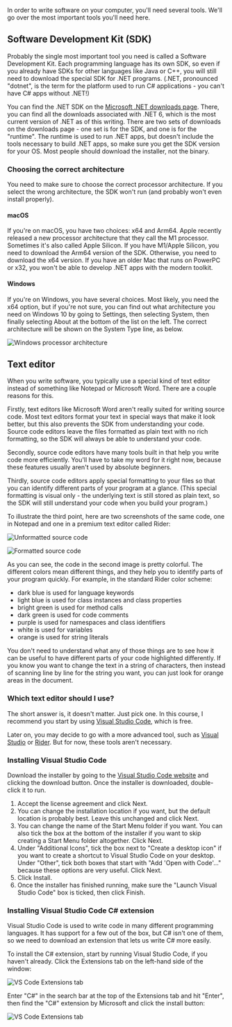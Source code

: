 In order to write software on your computer, you'll need several tools. We'll go over the most important tools you'll need here.

## Software Development Kit (SDK)

Probably the single most important tool you need is called a Software Development Kit. Each programming language has its own SDK, so even if you already have SDKs for other languages like Java or C++, you will still need to download the special SDK for .NET programs. (.NET, pronounced "dotnet", is the term for the platform used to run C# applications - you can't have C# apps without .NET!)

You can find the .NET SDK on the [Microsoft .NET downloads page](https://dotnet.microsoft.com/download/dotnet/6.0). There, you can find all the downloads associated with .NET 6, which is the most current version of .NET as of this writing. There are two sets of downloads on the downloads page - one set is for the SDK, and one is for the "runtime". The runtime is used to run .NET apps, but doesn't include the tools necessary to build .NET apps, so make sure you get the SDK version for your OS. Most people should download the installer, not the binary.

### Choosing the correct architecture

You need to make sure to choose the correct processor architecture. If you select the wrong architecture, the SDK won't run (and probably won't even install properly).

#### macOS

If you're on macOS, you have two choices: x64 and Arm64. Apple recently released a new processor architecture that they call the M1 processor. Sometimes it's also called Apple Silicon. If you have M1/Apple Silicon, you need to download the Arm64 version of the SDK. Otherwise, you need to download the x64 version. If you have an older Mac that runs on PowerPC or x32, you won't be able to develop .NET apps with the modern toolkit.

#### Windows

If you're on Windows, you have several choices. Most likely, you need the x64 option, but if you're not sure, you can find out what architecture you need on Windows 10 by going to Settings, then selecting System, then finally selecting About at the bottom of the list on the left. The correct architecture will be shown on the System Type line, as below.

![Windows processor architecture](/images/programming/csharp/processor-arch.jpg)

## Text editor

When you write software, you typically use a special kind of text editor instead of something like Notepad or Microsoft Word. There are a couple reasons for this.

Firstly, text editors like Microsoft Word aren't really suited for writing source code. Most text editors format your text in special ways that make it look better, but this also prevents the SDK from understanding your code. Source code editors leave the files formatted as plain text with no rich formatting, so the SDK will always be able to understand your code.

Secondly, source code editors have many tools built in that help you write code more efficiently. You'll have to take my word for it right now, because these features usually aren't used by absolute beginners.

Thirdly, source code editors apply special formatting to your files so that you can identify different parts of your program at a glance. (This special formatting is visual only - the underlying text is still stored as plain text, so the SDK will still understand your code when you build your program.)

To illustrate the third point, here are two screenshots of the same code, one in Notepad and one in a premium text editor called Rider:

![Unformatted source code](/images/programming/csharp/source-code-unformatted.jpg)

![Formatted source code](/images/programming/csharp/source-code-formatted.jpg)

As you can see, the code in the second image is pretty colorful. The different colors mean different things, and they help you to identify parts of your program quickly. For example, in the standard Rider color scheme:

- dark blue is used for language keywords
- light blue is used for class instances and class properties
- bright green is used for method calls
- dark green is used for code comments
- purple is used for namespaces and class identifiers
- white is used for variables
- orange is used for string literals

You don't need to understand what any of those things are to see how it can be useful to have different parts of your code highlighted differently. If you know you want to change the text in a string of characters, then instead of scanning line by line for the string you want, you can just look for orange areas in the document.

### Which text editor should I use?

The short answer is, it doesn't matter. Just pick one. In this course, I recommend you start by using [Visual Studio Code](https://code.visualstudio.com), which is free.

Later on, you may decide to go with a more advanced tool, such as [Visual Studio](https://www.visualstudio.com) or [Rider](https://www.jetbrains.com/rider/). But for now, these tools aren't necessary.

### Installing Visual Studio Code

Download the installer by going to the [Visual Studio Code website](https://code.visualstudio.com) and clicking the download button. Once the installer is downloaded, double-click it to run.

1. Accept the license agreement and click Next.
2. You can change the installation location if you want, but the default location is probably best. Leave this unchanged and click Next.
3. You can change the name of the Start Menu folder if you want. You can also tick the box at the bottom of the installer if you want to skip creating a Start Menu folder altogether. Click Next.
4. Under "Additional Icons", tick the box next to "Create a desktop icon" if you want to create a shortcut to Visual Studio Code on your desktop. Under "Other", tick both boxes that start with "Add 'Open with Code'..." because these options are very useful. Click Next.
5. Click Install.
6. Once the installer has finished running, make sure the "Launch Visual Studio Code" box is ticked, then click Finish.

### Installing Visual Studio Code C# extension

Visual Studio Code is used to write code in many different programming languages. It has support for a few out of the box, but C# isn't one of them, so we need to download an extension that lets us write C# more easily.

To install the C# extension, start by running Visual Studio Code, if you haven't already. Click the Extensions tab on the left-hand side of the window:

![VS Code Extensions tab](/images/programming/csharp/vs-code-extensions-tab.jpg)

Enter "C#" in the search bar at the top of the Extensions tab and hit "Enter", then find the "C#" extension by Microsoft and click the install button:

![VS Code Extensions tab](/images/programming/csharp/vs-code-csharp-extension.jpg)